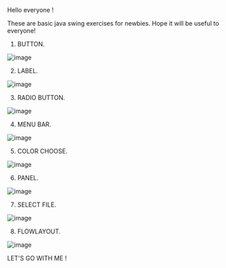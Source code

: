 Hello everyone !

These are basic java swing exercises for newbies. Hope it will be useful to everyone!

1. BUTTON.

![image](https://user-images.githubusercontent.com/103439199/198942164-070d7b22-7a10-4d0f-b5c8-75a2a993c722.png)

2. LABEL.

![image](https://user-images.githubusercontent.com/103439199/199427036-0dac8c2f-4139-43b8-b471-ff738628fbae.png)

3. RADIO BUTTON.

![image](https://user-images.githubusercontent.com/103439199/199699147-88269212-70fd-4ddc-b4ee-f370e3749a36.png)

4. MENU BAR.

![image](https://user-images.githubusercontent.com/103439199/199905228-93c35d55-a58e-4078-befe-24195ab1fea2.png)

5. COLOR CHOOSE.

![image](https://user-images.githubusercontent.com/103439199/200114959-e8d2bf88-d9ce-4180-a17a-c2c74b341ebb.png)

6. PANEL.

![image](https://user-images.githubusercontent.com/103439199/200147030-55d03ba7-4838-4f5f-b823-8fe849a39117.png)

7. SELECT FILE.

![image](https://user-images.githubusercontent.com/103439199/200321798-adc44cda-e89e-4504-9647-341b11476278.png)

8. FLOWLAYOUT.

![image](https://user-images.githubusercontent.com/103439199/200539883-e9bd8870-1404-4213-bc4a-763fdcb6708e.png)

LET'S GO WITH ME !
